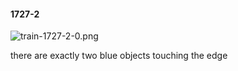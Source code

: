 #### 1727-2
![train-1727-2-0.png](https://github.com/lil-lab/nlvr/raw/master/nlvr/train/images/45/train-1727-2-0.png "train-1727-2-0.png")

there are exactly two blue objects touching the edge
